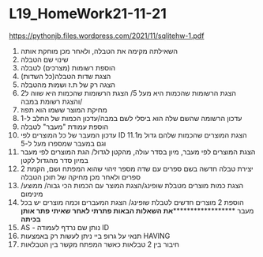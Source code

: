 # L19_HomeWork21-11-21

https://pythonjb.files.wordpress.com/2021/11/sqlitehw-1.pdf



1. השאילתה מקימה את הטבלה, ולאחר מכן  מוחקת אותה
2. שינוי שם הטבלה
3. הוספת רשומות (מצרכים) לטבלה
4. הצגת שדות הטבלה(כל השדות)
5. הצגה רק של ת.ז ושמות מהטבלה
6. הצגת הרשומות שהכמות היא מעל 5/ הצגת הרשומות שהכמות היא שווה ל2 /והצגת רשומת במבה
7. מחיקת המוצר ששמו הוא תפוז
8. עדכון הרשומה שהשם שלה הוא ביסלי לשם במבה/עדכון הכמות של החלב ל-1
9. הוספת עמודת "מעבר" לטבלה
10. עדכון המעבר של כל המוצרים לפי ID
11.הצגת המוצרים שהכמות שלהם גדול מ1 וגם במעבר שמספרו מעל ל-5
12. הצגת המוצרים לפי מעבר, מיון בסדר עולה, מהקטן לגדול/ הגת המוצרים לפי מעבר במיון סדר מהגדול לקטן
13. יצירת טבלה חדשה בשם ספרים עם שדה מספר זיהוי שהוא המפתח ושם, הקמת 2 ספרים ולאחר מכן מחיקה של תוכן הטבלה
14. הצגת  כמות מוצרים מטבלת שופינג/הצגת המוצר עם הכמות הכי גבוה/ ממוצע/ מינימום
15. הוספת 2 מוצרים חדשים לטבלת שופינג/ הצגת המעברים וכמה מוצרים יש בכל מעבר
****************************************************את השאלות הבאות פתרתי לאחר שאיתי פתר אותן בכיתה**********************************
16. AS - נותן שם נרדף לעמודה ID
17. תנאי על גרופ ביי ניתן לעשות רק באמצעות HAVING
18. חיבור בין 2 טבלאות כאשר המפתח מקשר בין הטבלאות
